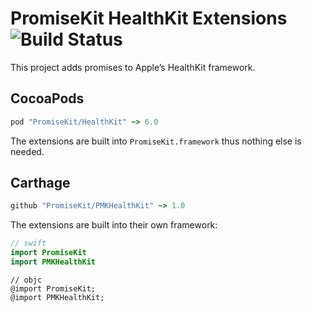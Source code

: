# PromiseKit HealthKit Extensions ![Build Status]

This project adds promises to Apple’s HealthKit framework.

## CocoaPods

```ruby
pod "PromiseKit/HealthKit" ~> 6.0
```

The extensions are built into `PromiseKit.framework` thus nothing else is needed.

## Carthage

```ruby
github "PromiseKit/PMKHealthKit" ~> 1.0
```

The extensions are built into their own framework:

```swift
// swift
import PromiseKit
import PMKHealthKit
```

```objc
// objc
@import PromiseKit;
@import PMKHealthKit;
```


[Build Status]: https://travis-ci.org/PromiseKit/PMKHealthKit.svg?branch=master
